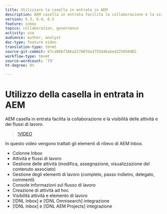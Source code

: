 ```yaml
---
title: Utilizzare la casella in entrata in AEM
description: AEM casella in entrata facilita la collaborazione e la visibilità delle attività e dei flussi di lavoro.
version: 6.3, 6.4, 6.5
feature: inbox
topics: collaboration, governance
activity: use
audience: author, analyst
doc-type: feature video
translation-type: tm+mt
source-git-commit: 67ca08bf386a217807da3755d46abed225050d02
workflow-type: tm+mt
source-wordcount: '73'
ht-degree: 0%

---
```



# Utilizzo della casella in entrata in AEM

AEM casella in entrata facilita la collaborazione e la visibilità delle attività e dei flussi di lavoro.

>[!VIDEO](https://video.tv.adobe.com/v/16827/?quality=12&learn=on)

In questo video vengono trattati gli elementi di rilievo di AEM Inbox.

* Colonne Inbox
* Attività e flussi di lavoro
* Gestione delle attività (modifica, assegnazione, visualizzazione del contenuto associato)
* Gestione degli elementi di lavoro (completo, passo indietro, delegato, commenti)
* Console informazioni sul flusso di lavoro
* Creazione di attività ad hoc
* Visibilità attività e elemento di lavoro
* [!DNL Inbox] e  [!DNL Omnisearch] integrazione
* [!DNL Inbox] e  [!DNL AEM Projects] integrazione
